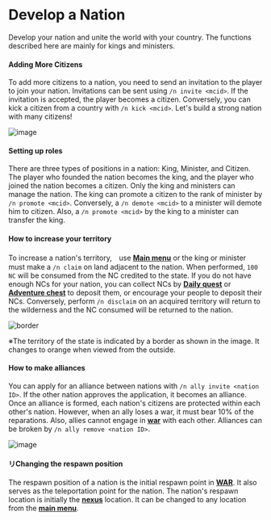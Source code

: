# Develop a Nation
Develop your nation and unite the world with your country. The functions described here are mainly for kings and ministers.

#### Adding More Citizens

To add more citizens to a nation, you need to send an invitation to the player to join your nation. Invitations can be sent using ```/n invite <mcid>```. If the invitation is accepted, the player becomes a citizen. Conversely, you can kick a citizen from a country with ```/n kick <mcid>```. Let's build a strong nation with many citizens!

![image](https://user-images.githubusercontent.com/80201746/178899079-124eb9bb-e5b5-499c-ba8d-94d22e910ad0.png)

#### Setting up roles

There are three types of positions in a nation: King, Minister, and Citizen. The player who founded the nation becomes the king, and the player who joined the nation becomes a citizen. Only the king and ministers can manage the nation. The king can promote a citizen to the rank of minister by ```/n promote <mcid>```. Conversely, a ```/n demote <mcid>``` to a minister will demote him to citizen. Also, a ```/n promote <mcid>``` by the king to a minister can transfer the king.

#### How to increase your territory
 
To increase a nation's territory,　use [**Main menu**](/guide/menu) or the king or minister must make a ```/n claim``` on land adjacent to the nation.
When performed, ```100 NC``` will be consumed from the NC credited to the state. If you do not have enough NCs for your nation, you can collect NCs by [**Daily quest**](/guide/dailyquest) or [**Adventure chest**](/guide/adventurechest) to deposit them, or encourage your people to deposit their NCs.
Conversely, perform ```/n disclaim``` on an acquired territory will return to the wilderness and the NC consumed will be returned to the nation.

![border](https://user-images.githubusercontent.com/80201746/178898527-df6e8e51-e327-491d-962b-3737ac219a8d.png)

※The territory of the state is indicated by a border as shown in the image. It changes to orange when viewed from the outside.

#### How to make alliances

You can apply for an alliance between nations with ```/n ally invite <nation ID>```. If the other nation approves the application, it becomes an alliance. Once an alliance is formed, each nation's citizens are protected within each other's nation. However, when an ally loses a war, it must bear 10% of the reparations. Also, allies cannot engage in [**war**](/guide/war) with each other. Alliances can be broken by ```/n ally remove <nation ID>```.


![image](https://user-images.githubusercontent.com/80201746/178898723-e4c16774-bc84-43b6-a3ab-205b2c25960f.png)

#### リChanging the respawn position

The respawn position of a nation is the initial respawn point in [**WAR**](/guide/war). It also serves as the teleportation point for the nation. The nation's respawn location is initially the [**nexus**](/guide/nation) location. It can be changed to any location from the [**main menu**](/guide/menu).

